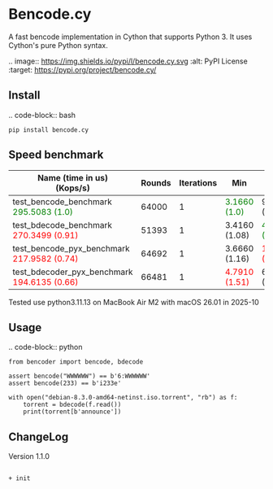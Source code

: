 Bencode.cy
============

A fast bencode implementation in Cython that supports Python 3. It uses Cython's pure Python syntax.

.. image:: https://img.shields.io/pypi/l/bencode.cy.svg
    :alt: PyPI License
    :target: https://pypi.org/project/bencode.cy/


Install
-------


.. code-block:: bash

    pip install bencode.cy


Speed benchmark
-------


<table>
  <thead>
    <tr>
      <th>Name (time in us)<br>(Kops/s)</th>
      <th>Rounds</th>
      <th>Iterations</th>
      <th>Min</th>
      <th>Max</th>
      <th>Mean</th>
      <th>StdDev</th>
      <th>Median</th>
      <th>IQR</th>
      <th>Outliers</th>
    </tr>
  </thead>
  <tbody>
    <tr>
      <td>test_bencode_benchmark<br><span style="color: green;">295.5083 (1.0)</span></td>
      <td>64000</td>
      <td>1</td>
      <td><span style="color: green;">3.1660 (1.0)</span></td>
      <td>96.9160 (2.11)</td>
      <td><span style="color: green;">3.3840 (1.0)</span></td>
      <td>0.4740 (1.48)</td>
      <td><span style="color: green;">3.3750 (1.0)</span></td>
      <td><span style="color: green;">0.0420 (1.0)</span></td>
      <td>718;9493</td>
    </tr>
    <tr>
      <td>test_bdecode_benchmark<br><span style="color: red;">270.3499 (0.91)</span></td>
      <td>51393</td>
      <td>1</td>
      <td>3.4160 (1.08)</td>
      <td><span style="color: green;">45.8750 (1.0)</span></td>
      <td>3.6989 (1.09)</td>
      <td><span style="color: green;">0.3211 (1.0)</span></td>
      <td>3.6670 (1.09)</td>
      <td><span style="color: green;">0.0840 (2.00)</span></td>
      <td>675;1780</td>
    </tr>
    <tr>
      <td>test_bencode_pyx_benchmark<br><span style="color: red;">217.9582 (0.74)</span></td>
      <td>64692</td>
      <td>1</td>
      <td>3.6660 (1.16)</td>
      <td><span style="color: red;">1,718.6250 (37.46)</span></td>
      <td>4.5880 (1.36)</td>
      <td><span style="color: red;">16.2727 (50.67)</span></td>
      <td>3.8750 (1.15)</td>
      <td>0.0830 (1.98)</td>
      <td>191;7556</td>
    </tr>
    <tr>
      <td>test_bdecoder_pyx_benchmark<br><span style="color: red;">194.6135 (0.66)</span></td>
      <td>66481</td>
      <td>1</td>
      <td><span style="color: red;">4.7910 (1.51)</span></td>
      <td>64.1660 (1.40)</td>
      <td><span style="color: red;">5.1384 (1.52)</span></td>
      <td>0.4587 (1.43)</td>
      <td><span style="color: red;">5.1250 (1.52)</span></td>
      <td><span style="color: red;">0.1240 (2.95)</span></td>
      <td>970;1778</td>
    </tr>
  </tbody>
</table>
Tested use python3.11.13 on MacBook Air M2 with macOS 26.01 in 2025-10

Usage
-----


.. code-block:: python

    from bencoder import bencode, bdecode
    
    assert bencode("WWWWWW") == b'6:WWWWWW'
    assert bencode(233) == b'i233e'
    
    with open("debian-8.3.0-amd64-netinst.iso.torrent", "rb") as f:
        torrent = bdecode(f.read())
        print(torrent[b'announce'])
    

ChangeLog
----------

Version 1.1.0
~~~~~~~~~~~~~~~

+ init